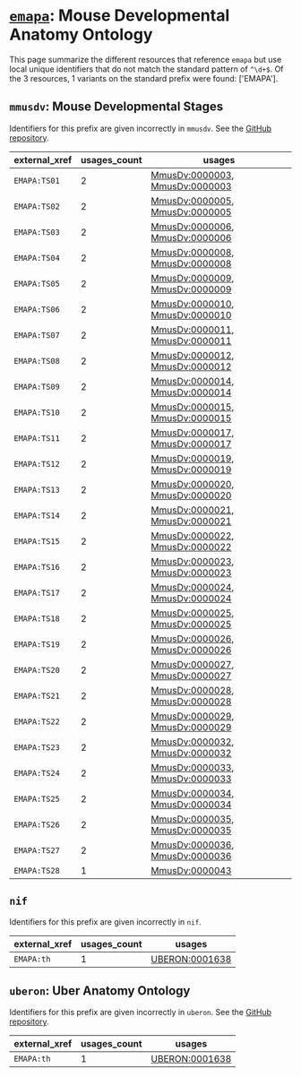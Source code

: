 # [`emapa`](https://bioregistry.io/emapa): Mouse Developmental Anatomy Ontology

This page summarize the different resources that reference `emapa`
but use local unique identifiers that do not match the standard pattern of
`^\d+$`. Of the 3 resources,
1 variants on the standard prefix were found: ['EMAPA'].

## `mmusdv`: Mouse Developmental Stages

Identifiers for this prefix are given incorrectly in `mmusdv`. See the [GitHub repository](https://github.com/obophenotype/developmental-stage-ontologies).

| external_xref   |   usages_count | usages                                                                                                                           |
|-----------------|----------------|----------------------------------------------------------------------------------------------------------------------------------|
| `EMAPA:TS01`    |              2 | [MmusDv:0000003](http://purl.obolibrary.org/obo/MmusDv_0000003), [MmusDv:0000003](http://purl.obolibrary.org/obo/MmusDv_0000003) |
| `EMAPA:TS02`    |              2 | [MmusDv:0000005](http://purl.obolibrary.org/obo/MmusDv_0000005), [MmusDv:0000005](http://purl.obolibrary.org/obo/MmusDv_0000005) |
| `EMAPA:TS03`    |              2 | [MmusDv:0000006](http://purl.obolibrary.org/obo/MmusDv_0000006), [MmusDv:0000006](http://purl.obolibrary.org/obo/MmusDv_0000006) |
| `EMAPA:TS04`    |              2 | [MmusDv:0000008](http://purl.obolibrary.org/obo/MmusDv_0000008), [MmusDv:0000008](http://purl.obolibrary.org/obo/MmusDv_0000008) |
| `EMAPA:TS05`    |              2 | [MmusDv:0000009](http://purl.obolibrary.org/obo/MmusDv_0000009), [MmusDv:0000009](http://purl.obolibrary.org/obo/MmusDv_0000009) |
| `EMAPA:TS06`    |              2 | [MmusDv:0000010](http://purl.obolibrary.org/obo/MmusDv_0000010), [MmusDv:0000010](http://purl.obolibrary.org/obo/MmusDv_0000010) |
| `EMAPA:TS07`    |              2 | [MmusDv:0000011](http://purl.obolibrary.org/obo/MmusDv_0000011), [MmusDv:0000011](http://purl.obolibrary.org/obo/MmusDv_0000011) |
| `EMAPA:TS08`    |              2 | [MmusDv:0000012](http://purl.obolibrary.org/obo/MmusDv_0000012), [MmusDv:0000012](http://purl.obolibrary.org/obo/MmusDv_0000012) |
| `EMAPA:TS09`    |              2 | [MmusDv:0000014](http://purl.obolibrary.org/obo/MmusDv_0000014), [MmusDv:0000014](http://purl.obolibrary.org/obo/MmusDv_0000014) |
| `EMAPA:TS10`    |              2 | [MmusDv:0000015](http://purl.obolibrary.org/obo/MmusDv_0000015), [MmusDv:0000015](http://purl.obolibrary.org/obo/MmusDv_0000015) |
| `EMAPA:TS11`    |              2 | [MmusDv:0000017](http://purl.obolibrary.org/obo/MmusDv_0000017), [MmusDv:0000017](http://purl.obolibrary.org/obo/MmusDv_0000017) |
| `EMAPA:TS12`    |              2 | [MmusDv:0000019](http://purl.obolibrary.org/obo/MmusDv_0000019), [MmusDv:0000019](http://purl.obolibrary.org/obo/MmusDv_0000019) |
| `EMAPA:TS13`    |              2 | [MmusDv:0000020](http://purl.obolibrary.org/obo/MmusDv_0000020), [MmusDv:0000020](http://purl.obolibrary.org/obo/MmusDv_0000020) |
| `EMAPA:TS14`    |              2 | [MmusDv:0000021](http://purl.obolibrary.org/obo/MmusDv_0000021), [MmusDv:0000021](http://purl.obolibrary.org/obo/MmusDv_0000021) |
| `EMAPA:TS15`    |              2 | [MmusDv:0000022](http://purl.obolibrary.org/obo/MmusDv_0000022), [MmusDv:0000022](http://purl.obolibrary.org/obo/MmusDv_0000022) |
| `EMAPA:TS16`    |              2 | [MmusDv:0000023](http://purl.obolibrary.org/obo/MmusDv_0000023), [MmusDv:0000023](http://purl.obolibrary.org/obo/MmusDv_0000023) |
| `EMAPA:TS17`    |              2 | [MmusDv:0000024](http://purl.obolibrary.org/obo/MmusDv_0000024), [MmusDv:0000024](http://purl.obolibrary.org/obo/MmusDv_0000024) |
| `EMAPA:TS18`    |              2 | [MmusDv:0000025](http://purl.obolibrary.org/obo/MmusDv_0000025), [MmusDv:0000025](http://purl.obolibrary.org/obo/MmusDv_0000025) |
| `EMAPA:TS19`    |              2 | [MmusDv:0000026](http://purl.obolibrary.org/obo/MmusDv_0000026), [MmusDv:0000026](http://purl.obolibrary.org/obo/MmusDv_0000026) |
| `EMAPA:TS20`    |              2 | [MmusDv:0000027](http://purl.obolibrary.org/obo/MmusDv_0000027), [MmusDv:0000027](http://purl.obolibrary.org/obo/MmusDv_0000027) |
| `EMAPA:TS21`    |              2 | [MmusDv:0000028](http://purl.obolibrary.org/obo/MmusDv_0000028), [MmusDv:0000028](http://purl.obolibrary.org/obo/MmusDv_0000028) |
| `EMAPA:TS22`    |              2 | [MmusDv:0000029](http://purl.obolibrary.org/obo/MmusDv_0000029), [MmusDv:0000029](http://purl.obolibrary.org/obo/MmusDv_0000029) |
| `EMAPA:TS23`    |              2 | [MmusDv:0000032](http://purl.obolibrary.org/obo/MmusDv_0000032), [MmusDv:0000032](http://purl.obolibrary.org/obo/MmusDv_0000032) |
| `EMAPA:TS24`    |              2 | [MmusDv:0000033](http://purl.obolibrary.org/obo/MmusDv_0000033), [MmusDv:0000033](http://purl.obolibrary.org/obo/MmusDv_0000033) |
| `EMAPA:TS25`    |              2 | [MmusDv:0000034](http://purl.obolibrary.org/obo/MmusDv_0000034), [MmusDv:0000034](http://purl.obolibrary.org/obo/MmusDv_0000034) |
| `EMAPA:TS26`    |              2 | [MmusDv:0000035](http://purl.obolibrary.org/obo/MmusDv_0000035), [MmusDv:0000035](http://purl.obolibrary.org/obo/MmusDv_0000035) |
| `EMAPA:TS27`    |              2 | [MmusDv:0000036](http://purl.obolibrary.org/obo/MmusDv_0000036), [MmusDv:0000036](http://purl.obolibrary.org/obo/MmusDv_0000036) |
| `EMAPA:TS28`    |              1 | [MmusDv:0000043](http://purl.obolibrary.org/obo/MmusDv_0000043)                                                                  |

## `nif`

Identifiers for this prefix are given incorrectly in `nif`.

| external_xref   |   usages_count | usages                                                          |
|-----------------|----------------|-----------------------------------------------------------------|
| `EMAPA:th`      |              1 | [UBERON:0001638](http://purl.obolibrary.org/obo/UBERON_0001638) |

## `uberon`: Uber Anatomy Ontology

Identifiers for this prefix are given incorrectly in `uberon`. See the [GitHub repository](https://github.com/obophenotype/uberon).

| external_xref   |   usages_count | usages                                                          |
|-----------------|----------------|-----------------------------------------------------------------|
| `EMAPA:th`      |              1 | [UBERON:0001638](http://purl.obolibrary.org/obo/UBERON_0001638) |

